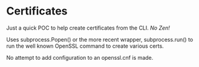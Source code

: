 # Certificates

Just a quick POC to help create certificates from the CLI. *No Zen!*

Uses subprocess.Popen() or the more recent wrapper, subprocess.run() to run the well known OpenSSL command to create various certs.

No attempt to add configuration to an openssl.cnf is made.
